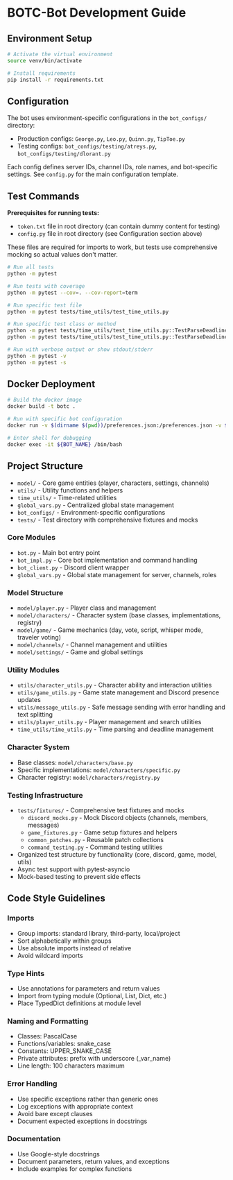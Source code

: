 # BOTC-Bot Development Guide

## Environment Setup
```bash
# Activate the virtual environment
source venv/bin/activate

# Install requirements
pip install -r requirements.txt
```

## Configuration

The bot uses environment-specific configurations in the `bot_configs/` directory:

- Production configs: `George.py`, `Leo.py`, `Quinn.py`, `TipToe.py`
- Testing configs: `bot_configs/testing/atreys.py`, `bot_configs/testing/dlorant.py`

Each config defines server IDs, channel IDs, role names, and bot-specific settings. See `config.py` for the main
configuration template.

## Test Commands

**Prerequisites for running tests:**

- `token.txt` file in root directory (can contain dummy content for testing)
- `config.py` file in root directory (see Configuration section above)

These files are required for imports to work, but tests use comprehensive mocking so actual values don't matter.

```bash
# Run all tests
python -m pytest

# Run tests with coverage
python -m pytest --cov=. --cov-report=term

# Run specific test file
python -m pytest tests/time_utils/test_time_utils.py

# Run specific test class or method
python -m pytest tests/time_utils/test_time_utils.py::TestParseDeadline
python -m pytest tests/time_utils/test_time_utils.py::TestParseDeadline::test_unix_timestamp

# Run with verbose output or show stdout/stderr
python -m pytest -v
python -m pytest -s
```

## Docker Deployment

```bash
# Build the docker image
docker build -t botc .

# Run with specific bot configuration
docker run -v $(dirname $(pwd))/preferences.json:/preferences.json -v $(pwd):/app -v $(pwd)/bot_configs/${BOT_NAME}.py:/app/config.py -d --name ${BOT_NAME} botc

# Enter shell for debugging
docker exec -it ${BOT_NAME} /bin/bash
```

## Project Structure

- `model/` - Core game entities (player, characters, settings, channels)
- `utils/` - Utility functions and helpers
- `time_utils/` - Time-related utilities
- `global_vars.py` - Centralized global state management
- `bot_configs/` - Environment-specific configurations
- `tests/` - Test directory with comprehensive fixtures and mocks

### Core Modules

- `bot.py` - Main bot entry point
- `bot_impl.py` - Core bot implementation and command handling
- `bot_client.py` - Discord client wrapper
- `global_vars.py` - Global state management for server, channels, roles

### Model Structure

- `model/player.py` - Player class and management
- `model/characters/` - Character system (base classes, implementations, registry)
- `model/game/` - Game mechanics (day, vote, script, whisper mode, traveler voting)
- `model/channels/` - Channel management and utilities
- `model/settings/` - Game and global settings

### Utility Modules

- `utils/character_utils.py` - Character ability and interaction utilities
- `utils/game_utils.py` - Game state management and Discord presence updates
- `utils/message_utils.py` - Safe message sending with error handling and text splitting
- `utils/player_utils.py` - Player management and search utilities
- `time_utils/time_utils.py` - Time parsing and deadline management

### Character System

- Base classes: `model/characters/base.py`
- Specific implementations: `model/characters/specific.py`
- Character registry: `model/characters/registry.py`

### Testing Infrastructure

- `tests/fixtures/` - Comprehensive test fixtures and mocks
  - `discord_mocks.py` - Mock Discord objects (channels, members, messages)
  - `game_fixtures.py` - Game setup fixtures and helpers
  - `common_patches.py` - Reusable patch collections
  - `command_testing.py` - Command testing utilities
- Organized test structure by functionality (core, discord, game, model, utils)
- Async test support with pytest-asyncio
- Mock-based testing to prevent side effects

## Code Style Guidelines

### Imports
- Group imports: standard library, third-party, local/project
- Sort alphabetically within groups
- Use absolute imports instead of relative
- Avoid wildcard imports

### Type Hints

- Use annotations for parameters and return values
- Import from typing module (Optional, List, Dict, etc.)
- Place TypedDict definitions at module level

### Naming and Formatting
- Classes: PascalCase
- Functions/variables: snake_case
- Constants: UPPER_SNAKE_CASE
- Private attributes: prefix with underscore (_var_name)
- Line length: 100 characters maximum

### Error Handling
- Use specific exceptions rather than generic ones
- Log exceptions with appropriate context
- Avoid bare except clauses
- Document expected exceptions in docstrings

### Documentation

- Use Google-style docstrings
- Document parameters, return values, and exceptions
- Include examples for complex functions